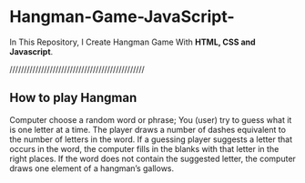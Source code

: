 # Hangman-Game-JavaScript-
In This Repository, I Create Hangman Game With <b>HTML, CSS and Javascript</b>.

///////////////////////////////////////////////

<h2>How to play Hangman</h2>

<p>Computer choose a random word or phrase; You (user) try to guess what it is one letter at a time. The player draws a number of dashes equivalent to the number of letters in the word. If a guessing player suggests a letter that occurs in the word, the computer fills in the blanks with that letter in the right places. If the word does not contain the suggested letter, the computer draws one element of a hangman’s gallows.</p>
